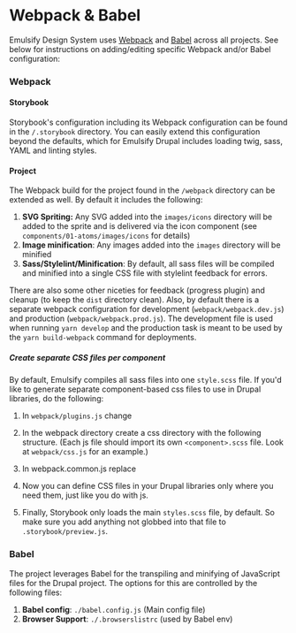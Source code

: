 # Webpack & Babel

Emulsify Design System uses [Webpack](https://webpack.js.org/) and [Babel](https://babeljs.io/) across all projects. See below for instructions on adding/editing specific Webpack and/or Babel configuration:

### Webpack

#### Storybook

Storybook's configuration including its Webpack configuration can be found in the `/.storybook` directory.  You can easily extend this configuration beyond the defaults, which for Emulsify Drupal includes loading twig, sass, YAML and linting styles.

#### Project

The Webpack build for the project found in the `/webpack` directory can be extended as well. By default it includes the following:

1. **SVG Spriting:** Any SVG added into the `images/icons` directory will be added to the sprite and is delivered via the icon component \(see `components/01-atoms/images/icons` for details\)
2. **Image minification**: Any images added into the `images` directory will be minified
3. **Sass/Stylelint/Minification**: By default, all sass files will be compiled and minified into a single CSS file with stylelint feedback for errors.

There are also some other niceties for feedback \(progress plugin\) and cleanup \(to keep the `dist` directory clean\). Also, by default there is a separate webpack configuration for development \(`webpack/webpack.dev.js`\) and production \(`webpack/webpack.prod.js`\). The development file is used when running `yarn develop` and the production task is meant to be used by the `yarn build-webpack` command for deployments.

##### Create separate CSS files per component

By default, Emulsify compiles all sass files into one `style.scss` file. If you'd like to generate separate component-based css files to use in Drupal libraries, do the following:


1. In `webpack/plugins.js` change


2. In the webpack directory create a css directory with the following structure. (Each js file should import its own `<component>.scss` file. Look at `webpack/css.js` for an example.)


3. In webpack.common.js replace


4. Now you can define CSS files in your Drupal libraries only where you need them, just like you do with js.

5. Finally, Storybook only loads the main `styles.scss` file, by default. So make sure you add anything not globbed into that file to `.storybook/preview.js`.

### Babel

The project leverages Babel for the transpiling and minifying of JavaScript files for the Drupal project. The options for this are controlled by the following files:

1. **Babel config**: `./babel.config.js` \(Main config file\)
2. **Browser Support**: `./.browserslistrc` \(used by Babel env\)

